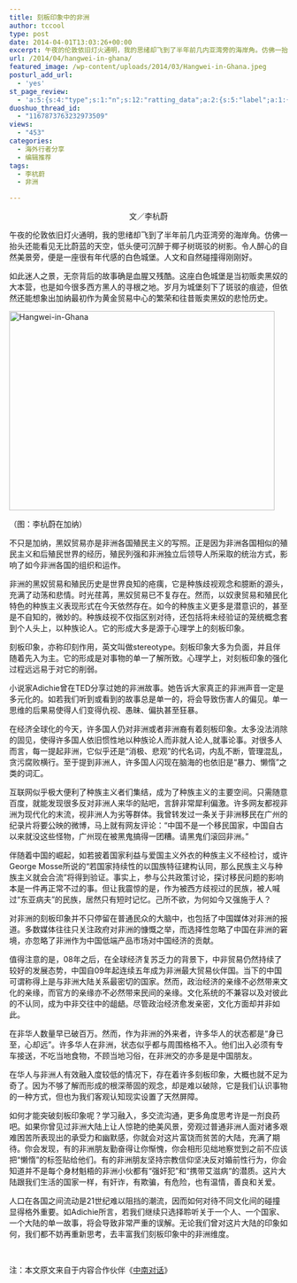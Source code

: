 ```yaml
---
title: 刻板印象中的非洲
author: tccool
type: post
date: 2014-04-01T13:03:26+00:00
excerpt: 午夜的伦敦依旧灯火通明，我的思绪却飞到了半年前几内亚湾旁的海岸角。仿佛一抬头还能看见无比蔚蓝的天空，低头便可沉醉于椰子树斑驳的树影。令人醉心的自然美景旁，便是一座很有年代感的白色城堡。人文和自然碰撞得刚刚好。
url: /2014/04/hangwei-in-ghana/
featured_image: /wp-content/uploads/2014/03/Hangwei-in-Ghana.jpeg
posturl_add_url:
  - 'yes'
st_page_review:
  - 'a:5:{s:4:"type";s:1:"n";s:12:"ratting_data";a:2:{s:5:"label";a:1:{i:0;s:0:"";}s:5:"score";a:1:{i:0;s:1:"0";}}s:7:"postion";s:2:"tl";s:5:"title";s:0:"";s:11:"score_label";s:0:"";}'
duoshuo_thread_id:
  - "1167873763232973509"
views:
  - "453"
categories:
  - 海外行者分享
  - 编辑推荐
tags:
  - 李杭蔚
  - 非洲

---
```

<p style="text-align: center;">
  文／李杭蔚
</p>

午夜的伦敦依旧灯火通明，我的思绪却飞到了半年前几内亚湾旁的海岸角。仿佛一抬头还能看见无比蔚蓝的天空，低头便可沉醉于椰子树斑驳的树影。令人醉心的自然美景旁，便是一座很有年代感的白色城堡。人文和自然碰撞得刚刚好。  
<!--more-->

  
如此迷人之景，无奈背后的故事确是血腥又残酷。这座白色城堡是当初贩卖黑奴的大本营，也是如今很多西方黑人的寻根之地。岁月为城堡刻下了斑驳的痕迹，但依然还能想象出加纳最初作为黄金贸易中心的繁荣和往昔贩卖黑奴的悲怆历史。

[<img class="alignnone  wp-image-8545" alt="Hangwei-in-Ghana" src="http://hicape.com/wp-content/uploads/2014/03/Hangwei-in-Ghana.jpeg" width="480" height="360" srcset="http://hicape.com/wp-content/uploads/2014/03/Hangwei-in-Ghana.jpeg 800w, http://hicape.com/wp-content/uploads/2014/03/Hangwei-in-Ghana-300x225.jpeg 300w" sizes="(max-width: 480px) 100vw, 480px" />][1]

（图：李杭蔚在加纳）

不只是加纳，黑奴贸易亦是非洲各国殖民主义的写照。正是因为非洲各国相似的殖民主义和后殖民世界的经历，殖民列强和非洲独立后领导人所采取的统治方式，影响了如今非洲各国的组织和运作。

非洲的黑奴贸易和殖民历史是世界良知的疮痍，它是种族歧视观念和臆断的源头，充满了动荡和悲情。时光荏苒，黑奴贸易已不复存在。然而，以奴隶贸易和殖民化特色的种族主义表现形式在今天依然存在。如今的种族主义更多是潜意识的，甚至是不自知的，微妙的。种族歧视不仅指区别对待，还包括将未经验证的笼统概念套到个人头上，以种族论人。它的形成大多是源于心理学上的刻板印象。

刻板印象，亦称印刻作用，英文叫做stereotype。刻板印象大多为负面，并且伴随着先入为主。它的形成是对事物的单一了解所致。心理学上，对刻板印象的强化过程远远易于对它的削弱。

小说家Adichie曾在TED分享过她的非洲故事。她告诉大家真正的非洲声音一定是多元化的。如若我们听到或看到的故事总是单一的，将会导致伤害人的偏见。单一思维的后果易使得人们变得仇视、愚昧、偏执甚至狂暴。

在经济全球化的今天，许多国人仍对非洲或者非洲裔有着刻板印象。太多没法消除的固见，使得许多国人依旧惯性地以种族论人而非就人论人,就事论事。对很多人而言，每一提起非洲，它似乎还是“消极、悲观”的代名词，内乱不断，管理混乱，贪污腐败横行。至于提到非洲人，许多国人闪现在脑海的也依旧是“暴力、懒惰”之类的词汇。

互联网似乎极大便利了种族主义者们集结，成为了种族主义的主要空间。只需随意百度，就能发现很多反对非洲人来华的贴吧，言辞非常犀利偏激。许多网友都视非洲为现代化的末流，视非洲人为劣等群体。我曾转发过一条关于非洲移民在广州的纪录片将要公映的微博，马上就有网友评论：“中国不是一个移民国家，中国自古以来就没这些怪物，广州现在被黑鬼搞得一团糟。请黑鬼们滚回非洲。”

伴随着中国的崛起，如若披着国家利益与爱国主义外衣的种族主义不经检讨，或许George Mosse所说的“若国家持续性的以国族特征建构认同，那么民族主义与种族主义就会合流”将得到验证。事实上，参与公共政策讨论，探讨移民问题的影响本是一件再正常不过的事。但让我震惊的是，作为被西方歧视过的民族，被人喊过“东亚病夫”的民族，居然只有短时记忆。己所不欲，为何如今又强施于人？

对非洲的刻板印象并不只停留在普通民众的大脑中，也包括了中国媒体对非洲的报道。多数媒体往往只关注政府对非洲的慷慨之举，而选择性忽略了中国在非洲的窘境，亦忽略了非洲作为中国低端产品市场对中国经济的贡献。

值得注意的是，08年之后，在全球经济复苏乏力的背景下，中非贸易仍然持续了较好的发展态势，中国自09年起连续五年成为非洲最大贸易伙伴国。当下的中国可谓称得上是与非洲大陆关系最密切的国家。然而，政治经济的亲缘不必然带来文化的亲缘，而官方的亲缘亦不必然带来民间的亲缘。文化系统的不兼容以及对彼此的不认同，成为中非交往中的龃龉。尽管政治经济愈发亲密，文化方面却并非如此。

在非华人数量早已破百万。然而，作为非洲的外来者，许多华人的状态都是“身已至，心却远”。许多华人在非洲，状态似乎都与周围格格不入。他们出入必须有专车接送，不吃当地食物，不顾当地习俗，在非洲交的亦多是是中国朋友。

在华人与非洲人有效融入度较低的情况下，存在着许多刻板印象，大概也就不足为奇了。因为不够了解而形成的根深蒂固的观念，却是难以破除，它是我们认识事物的一种方式，但也为我们客观认知现实设置了天然屏障。

如何才能突破刻板印象呢？学习融入，多交流沟通，更多角度思考许是一剂良药吧。如果你曾见过非洲大陆上让人惊艳的绝美风景，旁观过普通非洲人面对诸多艰难困苦所表现出的承受力和幽默感，你就会对这片富饶而贫苦的大陆，充满了期待。你会发现，有的非洲朋友勤奋得让你惭愧，你会相形见绌地察觉到之前不应该把“懒惰”的标签贴给他们。有的非洲朋友坚持宗教信仰坚决反对婚前性行为，你会知道并不是每个身材魁梧的非洲小伙都有“强奸犯”和“携带艾滋病“的潜质。这片大陆跟我们生活的国家一样，有奸诈，有欺骗，有危险，也有温情，善良和关爱。

人口在各国之间流动是21世纪难以阻挡的潮流，因而如何对待不同文化间的碰撞显得格外重要。如Adichie所言，若我们继续只选择聆听关于一个人、一个国家、一个大陆的单一故事，将会导致非常严重的误解。无论我们曾对这片大陆的印象如何，我们都不妨再重新思考，去丰富我们刻板印象中的非洲维度。

&nbsp;

注：本文原文来自于内容合作伙伴《<a href="http://www.chinagoingout.org/archives/773" target="_blank">中南对话</a>》

 [1]: http://hicape.com/wp-content/uploads/2014/03/Hangwei-in-Ghana.jpeg